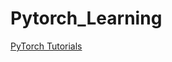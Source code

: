 # Pytorch_Learning
[PyTorch Tutorials](https://youtube.com/playlist?list=PLqnslRFeH2UrcDBWF5mfPGpqQDSta6VK4)
